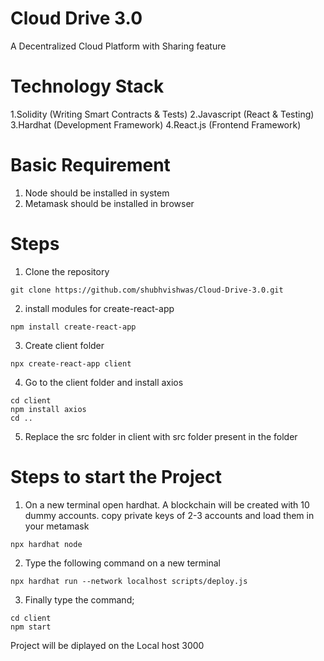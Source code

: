 # Cloud Drive 3.0

A Decentralized Cloud Platform with Sharing feature

# Technology Stack
1.Solidity (Writing Smart Contracts & Tests)
2.Javascript (React & Testing)
3.Hardhat (Development Framework)
4.React.js (Frontend Framework)


# Basic Requirement
1. Node should be installed in system
2. Metamask should be installed in browser

# Steps
1. Clone the repository
```
git clone https://github.com/shubhvishwas/Cloud-Drive-3.0.git
```
2. install modules for create-react-app
```
npm install create-react-app
```
3. Create client folder
```
npx create-react-app client
```
4. Go to the client folder and install axios
```
cd client
npm install axios
cd ..
```
5. Replace the src folder in client with src folder present in the folder

# Steps to start the Project

1. On a new terminal open hardhat. A blockchain will be created with 10 dummy accounts. copy private keys of 2-3 accounts and load them in your metamask
```
npx hardhat node
```
2. Type the following command on a new terminal
```
npx hardhat run --network localhost scripts/deploy.js
```
3. Finally type the command;
```
cd client
npm start
```
Project will be diplayed on the Local host 3000

